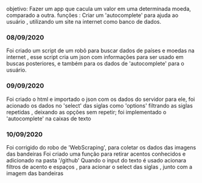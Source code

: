 objetivo: Fazer um app que cacula um valor em uma determinada moeda, comparado a outra. funções : Criar um 'autocomplete' para ajuda ao usuário , utilizando um site na internet como banco de dados.
 
 ### 08/09/2020
 
Foi criado um script de um robô para buscar dados de países e moedas na internet , esse script cria um json com informações para ser usado em buscas posteriores, e também para os dados de 'autocomplete' para o usuário.
            
### 09/09/2020

Foi criado o html e importado o json com os dados do servidor para ele, foi acionado os dados no 'select' das siglas como 'options' filtrando as siglas repetidas , deixando as opções sem repetir;
foi implementado o 'autocomplete' na caixas de texto

### 10/09/2020

Foi corrigido do robo de 'WebScraping', para coletar os dados das imagens das bandeiras
Foi criado uma função para retirar acentos conhecidos e adicionado na pasta '/github'
Quando o input do texto é usado acionara filtros de acento e espaços , para acionar o select das siglas , junto com a imagem das bandeiras
